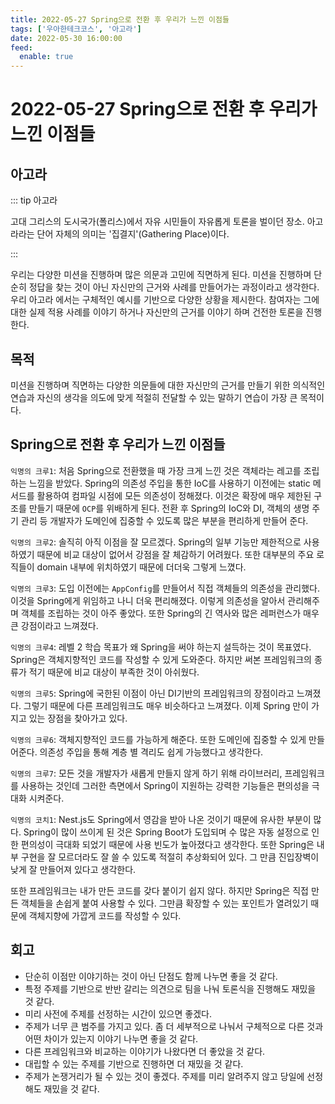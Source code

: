 ```yaml
---
title: 2022-05-27 Spring으로 전환 후 우리가 느낀 이점들
tags: ['우아한테크코스', '아고라']
date: 2022-05-30 16:00:00
feed:
  enable: true
---
```


# 2022-05-27 Spring으로 전환 후 우리가 느낀 이점들

<CenterImage image-src=https://user-images.githubusercontent.com/59357153/152970395-a31c8134-fc89-449f-b4dc-441e03df929c.png />

## 아고라 

::: tip 아고라

고대 그리스의 도시국가(폴리스)에서 자유 시민들이 자유롭게 토론을 벌이던 장소. 아고라라는 단어 자체의 의미는 '집결지'(Gathering Place)이다.

:::

우리는 다양한 미션을 진행하며 많은 의문과 고민에 직면하게 된다. 미션을 진행하며 단순히 정답을 찾는 것이 아닌 자신만의 근거와 사례를 만들어가는 과정이라고 생각한다. 우리 아고라 에서는 구체적인 예시를 기반으로 다양한 상황을 제시한다. 참여자는 그에 대한 실제 적용 사례를 이야기 하거나 자신만의 근거를 이야기 하며 건전한 토론을 진행한다.

## 목적

미션을 진행하며 직면하는 다양한 의문들에 대한 자신만의 근거를 만들기 위한 의식적인 연습과 자신의 생각을 의도에 맞게 적절히 전달할 수 있는 말하기 연습이 가장 큰 목적이다.

## Spring으로 전환 후 우리가 느낀 이점들

`익명의 크루1`: 처음 Spring으로 전환했을 때 가장 크게 느낀 것은 객체라는 레고를 조립하는 느낌을 받았다. Spring의 의존성 주입을 통한 IoC를 사용하기 이전에는 static 메서드를 활용하여 컴파일 시점에 모든 의존성이 정해졌다. 이것은 확장에 매우 제한된 구조를 만들기 때문에 `OCP`를 위배하게 된다. 전환 후 Spring의 IoC와 DI, 객체의 생명 주기 관리 등 개발자가 도메인에 집중할 수 있도록 많은 부분을 편리하게 만들어 준다.

`익명의 크루2`: 솔직히 아직 이점을 잘 모르겠다. Spring의 일부 기능만 제한적으로 사용하였기 때문에 비교 대상이 없어서 강점을 잘 체감하기 어려웠다. 또한 대부분의 주요 로직들이 domain 내부에 위치하였기 때문에 더더욱 그렇게 느꼈다.

`익명의 크루3`: 도입 이전에는 `AppConfig`를 만들어서 직접 객체들의 의존성을 관리했다. 이것을 Spring에게 위임하고 나니 더욱 편리해졌다. 이렇게 의존성을 알아서 관리해주며 객체를 조립하는 것이 아주 좋았다. 또한 Spring의 긴 역사와 많은 레퍼런스가 매우 큰 강점이라고 느껴졌다.

`익명의 크루4`: 레벨 2 학습 목표가 왜 Spring을 써야 하는지 설득하는 것이 목표였다. Spring은 객체지향적인 코드를 작성할 수 있게 도와준다. 하지만 써본 프레임워크의 종류가 적기 때문에 비교 대상이 부족한 것이 아쉬웠다.

`익명의 크루5`: Spring에 국한된 이점이 아닌 DI기반의 프레임워크의 장점이라고 느껴졌다. 그렇기 때문에 다른 프레임워크도 매우 비슷하다고 느껴졌다. 이제 Spring 만이 가지고 있는 장점을 찾아가고 있다.

`익명의 크루6`: 객체지향적인 코드를 가능하게 해준다. 또한 도메인에 집중할 수 있게 만들어준다. 의존성 주입을 통해 계층 별 격리도 쉽게 가능했다고 생각한다.

`익명의 크루7`: 모든 것을 개발자가 새롭게 만들지 않게 하기 위해 라이브러리, 프레임워크를 사용하는 것인데 그러한 측면에서 Spring이 지원하는 강력한 기능들은 편의성을 극대화 시켜준다.

`익명의 코치1`: Nest.js도 Spring에서 영감을 받아 나온 것이기 때문에 유사한 부분이 많다. Spring이 많이 쓰이게 된 것은 Spring Boot가 도입되며 수 많은 자동 설정으로 인한 편의성이 극대화 되었기 때문에 사용 빈도가 높아졌다고 생각한다. 또한 Spring은 내부 구현을 잘 모르더라도 잘 쓸 수 있도록 적절히 추상화되어 있다. 그 만큼 진입장벽이 낮게 잘 만들어져 있다고 생각한다.

또한 프레임워크는 내가 만든 코드를 갖다 붙이기 쉽지 않다. 하지만 Spring은 직접 만든 객체들을 손쉽게 붙여 사용할 수 있다. 그만큼 확장할 수 있는 포인트가 열려있기 때문에 객체지향에 가깝게 코드를 작성할 수 있다. 

## 회고

 * 단순히 이점만 이야기하는 것이 아닌 단점도 함께 나누면 좋을 것 같다.
 * 특정 주제를 기반으로 반반 갈리는 의견으로 팀을 나눠 토론식을 진행해도 재밌을 것 같다.
 * 미리 사전에 주제를 선정하는 시간이 있으면 좋겠다. 
 * 주제가 너무 큰 범주를 가지고 있다. 좀 더 세부적으로 나눠서 구체적으로 다른 것과 어떤 차이가 있는지 이야기 나누면 좋을 것 같다.
 * 다른 프레임워크와 비교하는 이야기가 나왔다면 더 좋았을 것 같다. 
 * 대립할 수 있는 주제를 기반으로 진행하면 더 재밌을 것 같다.
 * 주제가 논쟁거리가 될 수 있는 것이 좋겠다. 주제를 미리 알려주지 않고 당일에 선정해도 재밌을 것 같다.

<TagLinks />